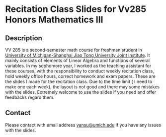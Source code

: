 # Recitation Class Slides for Vv285 Honors Mathematics III
## Description
VV 285 is a second-semester math course for freshman student in [University of Michigan-Shanghai Jiao Tong University 
Joint Institute](http://umji.sjtu.edu.cn/). It mainly consists of elements of Linear Algebra and functions of several variables. In my sophomore year,
I worked as the teaching assistant for these courses, with the responsibility to conduct weekly recitation class, hold weekly
office hours, correct homework and exam papers. These are the slides I made for the recitation class. Due to the time limit (
I need to make one each week), the layout is not good and there may some mistakes with the slides. Extremely welcome to use the slides if you need and offer feedbacks regard them. 


## Contact
Please contact with email address yansu@umich.edu if you have any issues with the slides.
